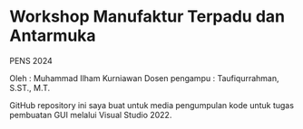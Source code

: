 # Workshop Manufaktur Terpadu dan Antarmuka
PENS 2024

Oleh           : Muhammad Ilham Kurniawan
Dosen pengampu : Taufiqurrahman, S.ST., M.T.

GitHub repository ini saya buat untuk media pengumpulan kode untuk tugas pembuatan GUI melalui Visual Studio 2022.
